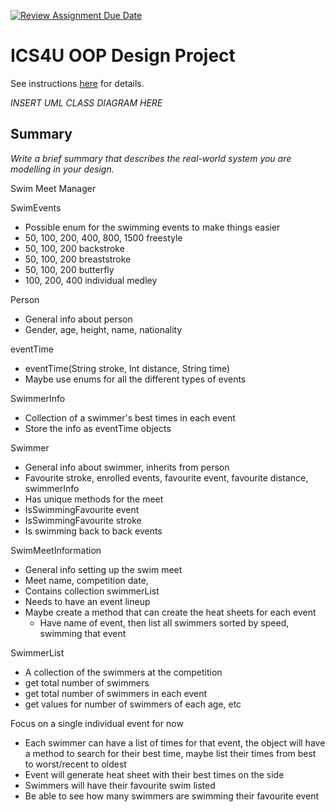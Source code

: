 [![Review Assignment Due Date](https://classroom.github.com/assets/deadline-readme-button-22041afd0340ce965d47ae6ef1cefeee28c7c493a6346c4f15d667ab976d596c.svg)](https://classroom.github.com/a/LXtbW2-T)
# ICS4U OOP Design Project

See instructions [here](INSTRUCTIONS.md) for details.

*INSERT UML CLASS DIAGRAM HERE*  

## Summary
*Write a brief summary that describes the real-world system you are modelling in your design.*

Swim Meet Manager

SwimEvents
- Possible enum for the swimming events to make things easier
- 50, 100, 200, 400, 800, 1500 freestyle
- 50, 100, 200 backstroke
- 50, 100, 200 breaststroke
- 50, 100, 200 butterfly
- 100, 200, 400 individual medley

Person
- General info about person
- Gender, age, height, name, nationality

eventTime
- eventTime(String stroke, Int distance, String time)
- Maybe use enums for all the different types of events

SwimmerInfo
- Collection of a swimmer's best times in each event
- Store the info as eventTime objects

Swimmer
- General info about swimmer, inherits from person
- Favourite stroke, enrolled events, favourite event, favourite distance, swimmerInfo
- Has unique methods for the meet
- IsSwimmingFavourite event
- IsSwimmingFavourite stroke
- Is swimming back to back events

SwimMeetInformation
- General info setting up the swim meet
- Meet name, competition date, 
- Contains collection swimmerList
- Needs to have an event lineup 
- Maybe create a method that can create the heat sheets for each event
    - Have name of event, then list all swimmers sorted by speed, swimming that event

SwimmerList
- A collection of the swimmers at the competition
- get total number of swimmers
- get total number of swimmers in each event
- get values for number of swimmers of each age, etc


Focus on a single individual event for now
- Each swimmer can have a list of times for that event, the object will have a method to search for their best time, maybe list their times from best to worst/recent to oldest
- Event will generate heat sheet with their best times on the side
- Swimmers will have their favourite swim listed
- Be able to see how many swimmers are swimming their favourite event